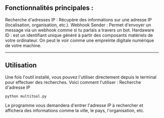 ## Fonctionnalités principales : 

Recherche d'adresses IP : Récupère des informations sur une adresse IP (localisation, organisation, etc.).
Webhook Sender : Permet d'envoyer un message via un webhook comme si tu parlais a travers un bot.
Hardaware ID : est un identifiant unique généré à partir des composants matériels de votre ordinateur. On peut le voir comme une empreinte digitale numérique de votre machine.

---

## Utilisation

Une fois l'outil installé, vous pouvez l'utiliser directement depuis le terminal pour effectuer des recherches. Voici comment l'utiliser :
Recherche d'adresse IP

```
python multitool.py
```

Le programme vous demandera d'entrer l'adresse IP à rechercher et affichera des informations comme la ville, le pays, l'organisation, etc.
